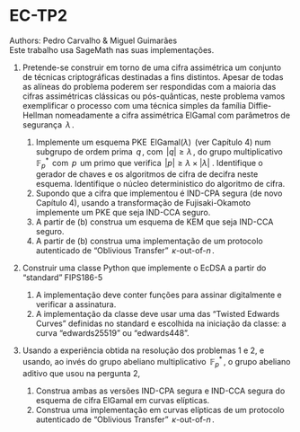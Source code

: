 # EC-TP2

Authors: Pedro Carvalho & Miguel Guimarães\
Este trabalho usa SageMath nas suas implementações.


1. Pretende-se construir em torno de uma cifra assimétrica um conjunto de técnicas criptográficas destinadas a fins distintos. Apesar de todas as alíneas do problema poderem ser  respondidas com a maioria das cifras assimétricas clássicas ou pós-quânticas, neste problema vamos exemplificar o processo com uma técnica simples da família Diffie-Hellman nomeadamente a cifra assimétrica ElGamal com parâmetros de segurança $\,\lambda\,$.
    1. Implemente um esquema  PKE $\,\mathsf{ElGamal}(\lambda)\,$ (ver Capítulo 4) num subgrupo de ordem prima $\,q\,$,  com $\,|q|\geq \lambda\,$, do grupo multiplicativo $\,\mathbb{F}^\ast_p\,$ com $\,p\,$ um primo que verifica $\,|p| \geq \lambda\times|\lambda|$ . Identifique o gerador de chaves e os algoritmos de cifra de decifra neste esquema. Identifique o núcleo deterministico do algoritmo de cifra.
    2. Supondo que a cifra que implementou é IND-CPA segura (de novo Capítulo 4), usando a transformação de Fujisaki-Okamoto implemente um PKE que seja IND-CCA seguro.
    3. A partir de (b) construa um esquema de KEM que seja IND-CCA seguro.
    4. A partir de (b) construa uma implementação de um protocolo autenticado de “Oblivious Transfer” $\,\kappa$-out-of-$n\,$.


2. Construir uma classe Python que implemente o  EcDSA a partir do “standard” FIPS186-5
    1. A implementação deve conter funções para assinar digitalmente e verificar a assinatura.
    2. A implementação da classe deve usar  uma das “Twisted Edwards Curves” definidas no standard e escolhida  na iniciação da classe: a curva  “edwards25519” ou “edwards448”.


3. Usando a experiência obtida na resolução dos problemas 1 e 2, e usando, ao invés  do grupo abeliano multiplicativo $\,\mathbb{F}_p^\ast\,$,  o  grupo abeliano aditivo que usou na pergunta 2,   
    1. Construa ambas as versões  IND-CPA segura e IND-CCA segura do esquema de cifra ElGamal em curvas elípticas.
    2. Construa uma implementação em curvas elípticas de um protocolo autenticado de “Oblivious Transfer” $\,\kappa$-out-of-$n\,$.
